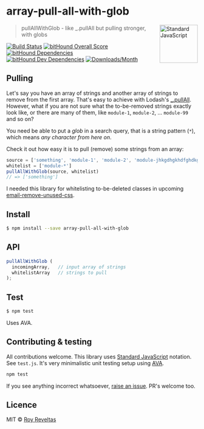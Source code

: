 # array-pull-all-with-glob

<a href="https://github.com/feross/standard" style="float: right; padding: 0 0 20px 20px;"><img src="https://cdn.rawgit.com/feross/standard/master/sticker.svg" alt="Standard JavaScript" width="100" align="right"></a>

> pullAllWithGlob - like _.pullAll but pulling stronger, with globs

[![Build Status](https://travis-ci.org/code-and-send/array-pull-all-with-glob.svg?branch=master)](https://travis-ci.org/code-and-send/array-pull-all-with-glob) [![bitHound Overall Score](https://www.bithound.io/github/code-and-send/array-pull-all-with-glob/badges/score.svg)](https://www.bithound.io/github/code-and-send/array-pull-all-with-glob) [![bitHound Dependencies](https://www.bithound.io/github/code-and-send/array-pull-all-with-glob/badges/dependencies.svg)](https://www.bithound.io/github/code-and-send/array-pull-all-with-glob/master/dependencies/npm) [![bitHound Dev Dependencies](https://www.bithound.io/github/code-and-send/array-pull-all-with-glob/badges/devDependencies.svg)](https://www.bithound.io/github/code-and-send/array-pull-all-with-glob/master/dependencies/npm) [![Downloads/Month](https://img.shields.io/npm/dm/array-pull-all-with-glob.svg)](https://www.npmjs.com/package/array-pull-all-with-glob)

## Pulling

Let's say you have an array of strings and another array of strings to remove from the first array. That's easy to achieve with Lodash's [_.pullAll](https://lodash.com/docs/#pullAll). However, what if you are not sure what the to-be-removed strings exactly look like, or there are many of them, like `module-1`, `module-2`, ... `module-99` and so on?

You need be able to put a _glob_ in a search query, that is a string pattern (`*`), which means _any character from here on_.

Check it out how easy it is to pull (remove) some strings from an array:

```js
source = ['something', 'module-1', 'module-2', 'module-jhkgdhgkhdfghdkghfdk']
whitelist = ['module-*']
pullAllWithGlob(source, whitelist)
// => ['something']
```

I needed this library for whitelisting to-be-deleted classes in upcoming [email-remove-unused-css](https://github.com/code-and-send/email-remove-unused-css).

## Install

```bash
$ npm install --save array-pull-all-with-glob
```

## API

```js
pullAllWithGlob (
  incomingArray,   // input array of strings
  whitelistArray   // strings to pull
);
```

## Test

```bash
$ npm test
```

Uses AVA.

## Contributing & testing

All contributions welcome. This library uses [Standard JavaScript](https://github.com/feross/standard) notation. See `test.js`. It's very minimalistic unit testing setup using [AVA](https://github.com/avajs/ava).

```bash
npm test
```

If you see anything incorrect whatsoever, [raise an issue](https://github.com/code-and-send/array-pull-all-with-glob/issues). PR's welcome too.

## Licence

MIT © [Roy Reveltas](https://github.com/revelt)
